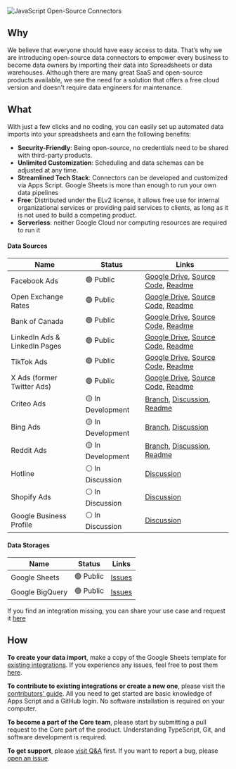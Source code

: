 ![JavaScript Open-Source Connectors](res/main-cover.png)
## Why
We believe that everyone should have easy access to data. That’s why we are introducing open-source data connectors to empower every business to become data owners by importing their data into Spreadsheets or data warehouses.
Although there are many great SaaS and open-source products available, we see the need for a solution that offers a free cloud version and doesn’t require data engineers for maintenance.

## What
With just a few clicks and no coding, you can easily set up automated data imports into your spreadsheets and earn the following benefits:
- **Security-Friendly**: Being open-source, no credentials need to be shared with third-party products.
- **Unlimited Customization**: Scheduling and data schemas can be adjusted at any time.
- **Streamlined Tech Stack**: Connectors can be developed and customized via Apps Script. Google Sheets is more than enough to run your own data pipelines
- **Free**: Distributed under the ELv2 license, it allows free use for internal organizational services or providing paid services to clients, as long as it is not used to build a competing product.
- **Serverless**: neither Google Cloud nor computing resources are required to run it

#### Data Sources
| Name | Status | Links
| ------------ | ------ | ----
| Facebook Ads | 🟢 Public | [Google Drive](https://drive.google.com/drive/u/0/folders/1_x556pta5lKtKbTltIrPEDkNqAn78jM4), [Source Code](https://github.com/OWOX/owox-data-marts/tree/main/src/Integrations/FacebookMarketing), [Readme](https://github.com/OWOX/owox-data-marts/blob/main/src/Integrations/FacebookMarketing/README.md) 
| Open Exchange Rates | 🟢 Public | [Google Drive](https://drive.google.com/drive/u/0/folders/1akutchS-Txr5PwToMzHrikTXd_GTs-84), [Source Code](https://github.com/OWOX/owox-data-marts/tree/main/src/Integrations/OpenExchangeRates), [Readme](https://github.com/OWOX/owox-data-marts/blob/main/src/Integrations/OpenExchangeRates/README.md)
| Bank of Canada | 🟢 Public | [Google Drive](https://drive.google.com/drive/u/0/folders/18c9OHHmdZs-evtU1bWd6pIqdXjnANRmv), [Source Code](https://github.com/OWOX/owox-data-marts/tree/main/src/Integrations/BankOfCanada), [Readme](https://github.com/OWOX/owox-data-marts/blob/main/src/Integrations/BankOfCanada/README.md)
| LinkedIn Ads & LinkedIn Pages | 🟢 Public | [Google Drive](https://drive.google.com/drive/folders/1anKRhqJpSWEoeDZvJtrNLgfsGfgSBtIm), [Source Code](https://github.com/OWOX/owox-data-marts/tree/main/src/Integrations/LinkedIn), [Readme](https://github.com/OWOX/owox-data-marts/tree/main/src/Integrations/LinkedIn/README.md)
| TikTok Ads | 🟢 Public | [Google Drive](https://drive.google.com/drive/folders/1zYBdx4Lm496mrCmwSNG3t82weWZRJb0o), [Source Code](https://github.com/OWOX/owox-data-marts/tree/main/src/Integrations/TikTokAds), [Readme](https://github.com/OWOX/owox-data-marts/blob/main/src/Integrations/TikTokAds/README.md)
| X Ads (former Twitter Ads) | 🟢 Public | [Google Drive](https://drive.google.com/drive/folders/16PMllaU704wrjHH45MlOBjQWZdxNhxZN), [Source Code](https://github.com/OWOX/owox-data-marts/tree/main/src/Integrations/XAds), [Readme](https://github.com/OWOX/owox-data-marts/tree/main/src/Integrations/XAds/README.md)
| Criteo Ads | 🟡 In Development | [Branch](https://github.com/OWOX/owox-data-marts/tree/criteo-alpha), [Discussion](https://github.com/OWOX/owox-data-marts/discussions/54), [Readme](https://github.com/OWOX/owox-data-marts/blob/main/src/Integrations/CriteoAds/README.md)
| Bing Ads | 🟡 In Development | [Branch](https://github.com/OWOX/owox-data-marts/tree/bing-ads-attempt-1), [Discussion](https://github.com/OWOX/owox-data-marts/tree/bing-ads-attempt-1)
| Reddit Ads | 🟡 In Development | [Branch](https://github.com/OWOX/owox-data-marts/tree/reddit_connector_v0.1), [Discussion](https://github.com/OWOX/owox-data-marts/discussions/2), [Readme](https://github.com/OWOX/owox-data-marts/blob/main/src/Integrations/RedditAds/README.md) 
| Hotline | ⚪️ In Discussion | [Discussion](https://github.com/OWOX/owox-data-marts/discussions/55)
| Shopify Ads | ⚪️ In Discussion | [Discussion](https://github.com/OWOX/owox-data-marts/discussions/63)
| Google Business Profile | ⚪️ In Discussion | [Discussion](https://github.com/OWOX/owox-data-marts/discussions/61)

#### Data Storages
| Name | Status | Links
| ------------ | ------ | ----
| Google Sheets | 🟢 Public  | [Issues](https://github.com/OWOX/owox-data-marts/issues?q=is%3Aissue%20state%3Aopen%20label%3AGoogleSheets)
| Google BigQuery | 🟢 Public | [Issues](https://github.com/OWOX/owox-data-marts/issues?q=state%3Aopen%20%20label%3AGoogleBigQuery)

If you find an integration missing, you can share your use case and request it [here](https://github.com/OWOX/owox-data-marts/discussions)

## How
**To create your data import**, make a copy of the Google Sheets template for [existing integrations](https://github.com/OWOX/owox-data-marts/tree/main/src/Integrations). If you experience any issues, feel free to post them [here](https://github.com/OWOX/owox-data-marts/issues).

**To contribute to existing integrations or create a new one**, please visit the [contributors' guide](https://github.com/OWOX/owox-data-marts/blob/main/CONTRIBUTING.md). All you need to get started are basic knowledge of Apps Script and a GitHub login. No software installation is required on your computer.

**To become a part of the Core team**, please start by submitting a pull request to the Core part of the product. Understanding TypeScript, Git, and software development is required.

**To get support**, please [visit Q&A](https://github.com/OWOX/owox-data-marts/discussions/categories/q-a) first. If you want to report a bug, please [open an issue](https://github.com/OWOX/owox-data-marts/issues).